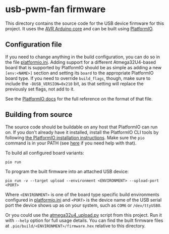 # usb-pwm-fan firmware

This directory contains the source code for the USB device firmware for this project. It uses the [AVR Arduino core](https://github.com/arduino/ArduinoCore-avr) and can be built using [PlatformIO](https://platformio.org/).

## Configuration file

If you need to change anything in the build configuration, you can do so in the file [platformio.ini](platformio.ini). Adding support for a different Atmega32U4-based board that is supported by PlatformIO should be as simple as adding a new `[env:<NAME>]` section and setting its `board` to the appropriate PlatformIO board type. If you need to override `build_flags`, though, make sure to include the `-DUSB_VERSION=0x210` bit, as that setting will replace the previously set flags, not add to it.

See the [PlatformIO docs](https://docs.platformio.org/en/latest/projectconf/index.html) for the full reference on the format of that file.

## Building from source

The source code should be buildable on any host that PlatformIO can run on. If you don't already have it installed, install the PlatformIO CLI tools by following [the PlatformIO installation instructions](https://docs.platformio.org/en/latest/core/installation/methods/index.html). Make sure the `pio` command is in your PATH (see [here](https://docs.platformio.org/en/latest/core/installation/shell-commands.html#piocore-install-shell-commands) if you need help with that).

To build all configured board variants:
```shell script
pio run
```

To program the built firmware into an attached USB device:
```shell script
pio run -v --target upload --environment <ENVIRONMENT> --upload-port <PORT>
```
Where `<ENVIRONMENT>` is one of the board type specific build environments configured in [platformio.ini](platformio.ini) and `<PORT>` is the device name of the USB serial port the device shows up as on your system, such as `COM6` or `/dev/ttyUSB0`.

Or you could use the [atmega32u4\_upload.py](../util/atmega32u4_upload.py) script from this project. Run it with `--help` option for full usage details. You can find the built firmware files at `.pio/build/<ENVIRONMENT>/firmware.hex` relative to this directory.
